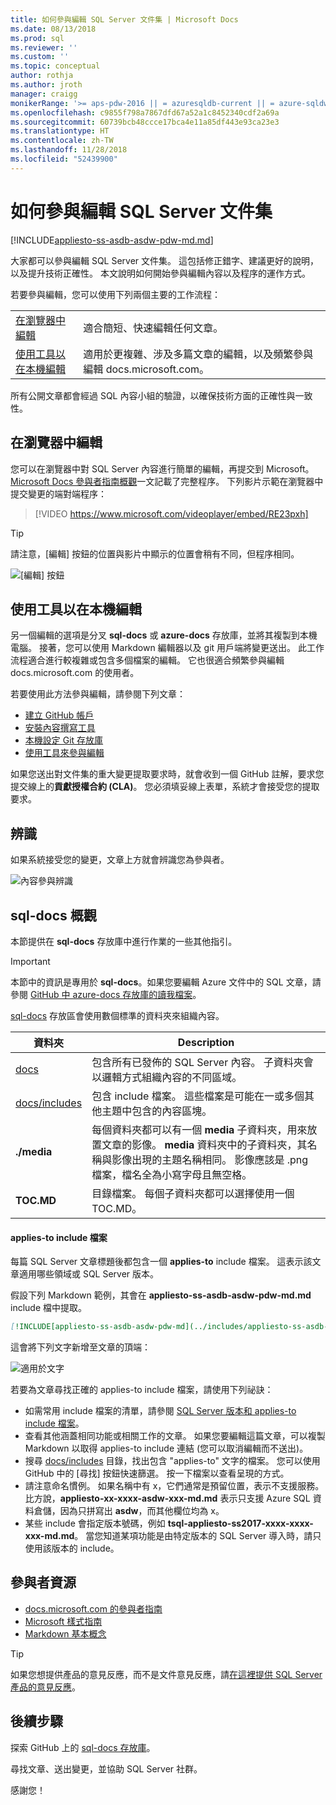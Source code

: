 ```yaml
---
title: 如何參與編輯 SQL Server 文件集 | Microsoft Docs
ms.date: 08/13/2018
ms.prod: sql
ms.reviewer: ''
ms.custom: ''
ms.topic: conceptual
author: rothja
ms.author: jroth
manager: craigg
monikerRange: '>= aps-pdw-2016 || = azuresqldb-current || = azure-sqldw-latest || >= sql-server-2016 || >= sql-server-linux-2017 || = sqlallproducts-allversions'
ms.openlocfilehash: c9855f798a7867dfd67a52a1c8452340cdf2a69a
ms.sourcegitcommit: 60739bcb48ccce17bca4e11a85df443e93ca23e3
ms.translationtype: HT
ms.contentlocale: zh-TW
ms.lasthandoff: 11/28/2018
ms.locfileid: "52439900"
---
```

# <a name="how-to-contribute-to-sql-server-documentation"></a>如何參與編輯 SQL Server 文件集

[!INCLUDE[appliesto-ss-asdb-asdw-pdw-md.md](../includes/appliesto-ss-asdb-asdw-pdw-md.md)]

大家都可以參與編輯 SQL Server 文件集。 這包括修正錯字、建議更好的說明，以及提升技術正確性。 本文說明如何開始參與編輯內容以及程序的運作方式。

若要參與編輯，您可以使用下列兩個主要的工作流程：

|||
|---|---|
| [在瀏覽器中編輯](#githubui) | 適合簡短、快速編輯任何文章。 |
| [使用工具以在本機編輯](#tools) | 適用於更複雜、涉及多篇文章的編輯，以及頻繁參與編輯 docs.microsoft.com。 |

所有公開文章都會經過 SQL 內容小組的驗證，以確保技術方面的正確性與一致性。 

## <a id="githubui"></a> 在瀏覽器中編輯

您可以在瀏覽器中對 SQL Server 內容進行簡單的編輯，再提交到 Microsoft。 [Microsoft Docs 參與者指南概觀](https://docs.microsoft.com/contribute/#quick-edits-to-existing-documents)一文記載了完整程序。 下列影片示範在瀏覽器中提交變更的端對端程序：

> [!VIDEO https://www.microsoft.com/videoplayer/embed/RE23pxh]

> [!TIP]
> 請注意，[編輯] 按鈕的位置與影片中顯示的位置會稍有不同，但程序相同。
>
> ![[編輯] 按鈕](./media/sql-server-docs-contribute/edit-sql-server-docs.png)

## <a id="tools"></a> 使用工具以在本機編輯

另一個編輯的選項是分叉 **sql-docs** 或 **azure-docs** 存放庫，並將其複製到本機電腦。 接著，您可以使用 Markdown 編輯器以及 git 用戶端將變更送出。 此工作流程適合進行較複雜或包含多個檔案的編輯。 它也很適合頻繁參與編輯 docs.microsoft.com 的使用者。

若要使用此方法參與編輯，請參閱下列文章：

- [建立 GitHub 帳戶](https://docs.microsoft.com/contribute/get-started-setup-github)
- [安裝內容撰寫工具](https://docs.microsoft.com/contribute/get-started-setup-tools)
- [本機設定 Git 存放庫](https://docs.microsoft.com/contribute/get-started-setup-local)
- [使用工具來參與編輯](https://docs.microsoft.com/contribute/how-to-write-workflows-major)

如果您送出對文件集的重大變更提取要求時，就會收到一個 GitHub 註解，要求您提交線上的**貢獻授權合約 (CLA)**。 您必須填妥線上表單，系統才會接受您的提取要求。

## <a name="recognition"></a>辨識

如果系統接受您的變更，文章上方就會辨識您為參與者。

![內容參與辨識](./media/sql-server-docs-contribute/contribution-recognition.png)

## <a name="sql-docs-overview"></a>sql-docs 概觀

本節提供在 **sql-docs** 存放庫中進行作業的一些其他指引。

> [!IMPORTANT]
> 本節中的資訊是專用於 **sql-docs**。如果您要編輯 Azure 文件中的 SQL 文章，請參閱 [GitHub 中 azure-docs 存放庫的讀我檔案](https://github.com/MicrosoftDocs/azure-docs/blob/master/README.md)。

[sql-docs](https://github.com/MicrosoftDocs/sql-docs) 存放區會使用數個標準的資料夾來組織內容。

| 資料夾 | Description |
|---|---|
| [docs](https://github.com/MicrosoftDocs/sql-docs/tree/live/docs) | 包含所有已發佈的 SQL Server 內容。 子資料夾會以邏輯方式組織內容的不同區域。 |
| [docs/includes](https://github.com/MicrosoftDocs/sql-docs/tree/live/docs/includes) | 包含 include 檔案。 這些檔案是可能在一或多個其他主題中包含的內容區塊。 |
| **./media** | 每個資料夾都可以有一個 **media** 子資料夾，用來放置文章的影像。 **media** 資料夾中的子資料夾，其名稱與影像出現的主題名稱相同。 影像應該是 .png 檔案，檔名全為小寫字母且無空格。 |
| **TOC.MD** | 目錄檔案。 每個子資料夾都可以選擇使用一個 TOC.MD。 |

#### <a name="applies-to-includes"></a>applies-to include 檔案

每篇 SQL Server 文章標題後都包含一個 **applies-to** include 檔案。 這表示該文章適用哪些領域或 SQL Server 版本。

假設下列 Markdown 範例，其會在 **appliesto-ss-asdb-asdw-pdw-md.md** include 檔中提取。

```Markdown
[!INCLUDE[appliesto-ss-asdb-asdw-pdw-md](../includes/appliesto-ss-asdb-asdw-pdw-md.md)]
```

這會將下列文字新增至文章的頂端：

![適用於文字](./media/sql-server-docs-contribute/applies-to.png)

若要為文章尋找正確的 applies-to include 檔案，請使用下列祕訣：

- 如需常用 include 檔案的清單，請參閱 [SQL Server 版本和 applies-to include 檔案](applies-to-includes.md)。
- 查看其他涵蓋相同功能或相關工作的文章。 如果您要編輯這篇文章，可以複製 Markdown 以取得 applies-to include 連結 (您可以取消編輯而不送出)。
- 搜尋 [docs/includes](https://github.com/MicrosoftDocs/sql-docs/tree/live/docs/includes) 目錄，找出包含 "applies-to" 文字的檔案。 您可以使用 GitHub 中的 [尋找] 按鈕快速篩選。 按一下檔案以查看呈現的方式。
- 請注意命名慣例。 如果名稱中有 x，它們通常是預留位置，表示不支援服務。 比方說，**appliesto-xx-xxxx-asdw-xxx-md.md** 表示只支援 Azure SQL 資料倉儲，因為只拼寫出 **asdw**，而其他欄位均為 x。
- 某些 include 會指定版本號碼，例如 **tsql-appliesto-ss2017-xxxx-xxxx-xxx-md.md**。 當您知道某項功能是由特定版本的 SQL Server 導入時，請只使用該版本的 include。

## <a name="contributor-resources"></a>參與者資源

- [docs.microsoft.com 的參與者指南](https://docs.microsoft.com/contribute/)
- [Microsoft 樣式指南](https://docs.microsoft.com/teamblog/style-guide)
- [Markdown 基本概念](https://help.github.com/articles/getting-started-with-writing-and-formatting-on-github/)

> [!TIP]
> 如果您想提供產品的意見反應，而不是文件意見反應，請[在這裡提供 SQL Server 產品的意見反應](https://feedback.azure.com/forums/908035-sql-server)。

## <a name="next-steps"></a>後續步驟

探索 GitHub 上的 [sql-docs 存放庫](https://github.com/MicrosoftDocs/sql-docs)。

尋找文章、送出變更，並協助 SQL Server 社群。 

感謝您！

